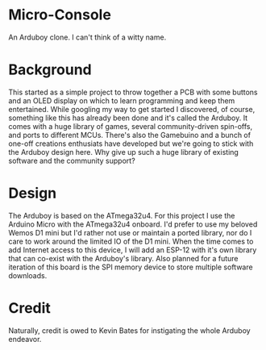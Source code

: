 # Micro-Console
 An Arduboy clone.  I can't think of a witty name.

# Background
This started as a simple project to throw together a PCB with some buttons and an OLED display on which to learn programming and keep them entertained.  While googling my way to get started I discovered, of course, something like this has already been done and it's called the Arduboy.  It comes with a huge library of games, several community-driven spin-offs, and ports to different MCUs.  There's also the Gamebuino and a bunch of one-off creations enthusiats have developed but we're going to stick with the Arduboy design here.  Why give up such a huge library of existing software and the community support?

# Design
The Arduboy is based on the ATmega32u4.  For this project I use the Arduino Micro with the ATmega32u4 onboard.  I'd prefer to use my beloved Wemos D1 mini but I'd rather not use or maintain a ported library, nor do I care to work around the limited IO of the D1 mini.  When the time comes to add Internet access to this device, I will add an ESP-12 with it's own library that can co-exist with the Arduboy's library.  Also planned for a future iteration of this board is the SPI memory device to store multiple software downloads.

# Credit
Naturally, credit is owed to Kevin Bates for instigating the whole Arduboy endeavor.
